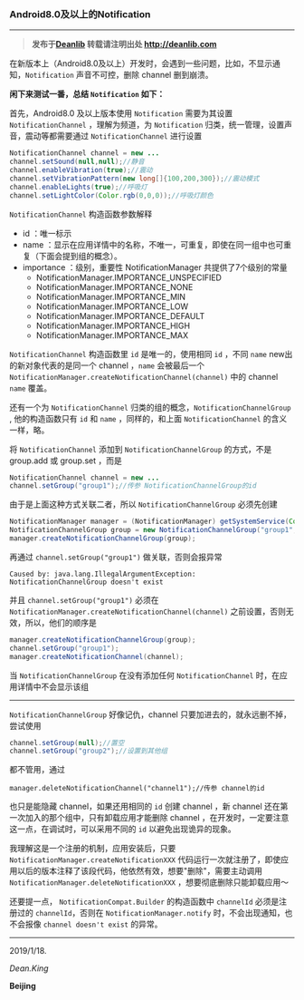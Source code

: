 ### Android8.0及以上的Notification

****

> **发布于[Deanlib](http://deanlib.com)  转载请注明出处 http://deanlib.com**

在新版本上（Android8.0及以上）开发时，会遇到一些问题，比如，不显示通知，`Notification` 声音不可控，删除 channel 删到崩溃。

**闲下来测试一番，总结 `Notification` 如下：**

首先，Android8.0 及以上版本使用 `Notification` 需要为其设置 `NotificationChannel` ，理解为频道，为 `Notification` 归类，统一管理，设置声音，震动等都需要通过 `NotificationChannel` 进行设置

```java 
NotificationChannel channel = new ...
channel.setSound(null,null);//静音
channel.enableVibration(true);//震动
channel.setVibrationPattern(new long[]{100,200,300});//震动模式
channel.enableLights(true);//呼吸灯
channel.setLightColor(Color.rgb(0,0,0));//呼吸灯颜色
```

`NotificationChannel` 构造函数参数解释

- id ：唯一标示
- name ：显示在应用详情中的名称，不唯一，可重复，即使在同一组中也可重复（下面会提到组的概念）。
- importance ：级别，重要性 NotificationManager 共提供了7个级别的常量
  - NotificationManager.IMPORTANCE_UNSPECIFIED
  - NotificationManager.IMPORTANCE_NONE
  - NotificationManager.IMPORTANCE_MIN
  - NotificationManager.IMPORTANCE_LOW
  - NotificationManager.IMPORTANCE_DEFAULT
  - NotificationManager.IMPORTANCE_HIGH
  - NotificationManager.IMPORTANCE_MAX

`NotificationChannel` 构造函数里 `id` 是唯一的，使用相同 `id` ，不同 `name` new出的新对象代表的是同一个 channel ，`name` 会被最后一个 `NotificationManager.createNotificationChannel(channel)` 中的 channel `name` 覆盖。

还有一个为 `NotificationChannel` 归类的组的概念，`NotificationChannelGroup` , 他的构造函数只有 `id` 和 `name` ，同样的，和上面 `NotificationChannel` 的含义一样，略。

将 `NotificationChannel` 添加到 `NotificationChannelGroup` 的方式，不是 group.add 或 group.set ，而是

```java
NotificationChannel channel = new ...
channel.setGroup("group1");//传参 NotificationChannelGroup的id
```

由于是上面这种方式关联二者，所以 `NotificationChannelGroup` 必须先创建

```java 
NotificationManager manager = (NotificationManager) getSystemService(Context.NOTIFICATION_SERVICE);
NotificationChannelGroup group = new NotificationChannelGroup("group1","This is Group 1");
manager.createNotificationChannelGroup(group);
```

再通过 `channel.setGroup("group1")` 做关联，否则会报异常

```
Caused by: java.lang.IllegalArgumentException: NotificationChannelGroup doesn't exist
```

并且 `channel.setGroup("group1")` 必须在 `NotificationManager.createNotificationChannel(channel)` 之前设置，否则无效，所以，他们的顺序是

```java
manager.createNotificationChannelGroup(group);
channel.setGroup("group1");
manager.createNotificationChannel(channel);
```

当 `NotificationChannelGroup` 在没有添加任何 `NotificationChannel` 时，在应用详情中不会显示该组

---

`NotificationChannelGroup` 好像记仇，channel 只要加进去的，就永远删不掉，尝试使用

```java
channel.setGroup(null);//置空
channel.setGroup("group2");//设置到其他组
```

都不管用，通过

```
manager.deleteNotificationChannel("channel1");//传参 channel的id
```

也只是能隐藏 channel，如果还用相同的 `id` 创建 channel ，新 channel 还在第一次加入的那个组中，只有卸载应用才能删除 channel ，在开发时，一定要注意这一点，在调试时，可以采用不同的 `id` 以避免出现诡异的现象。

我理解这是一个注册的机制，应用安装后，只要 `NotificationManager.createNotificationXXX` 代码运行一次就注册了，即使应用以后的版本注释了该段代码，他依然有效，想要"删除"，需要主动调用 `NotificationManager.deleteNotificationXXX` ，想要彻底删除只能卸载应用～

还要提一点， `NotificationCompat.Builder` 的构造函数中 `channelId` 必须是注册过的 `channelId`，否则在 `NotificationManager.notify` 时，不会出现通知，也不会报像 `channel doesn't exist` 的异常。

----

2019/1/18.

*Dean.King*

**Beijing**